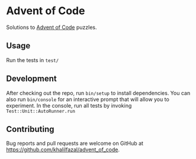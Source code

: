 # Advent of Code

Solutions to [Advent of Code](http://advent_of_code.com/) puzzles.

## Usage

Run the tests in `test/`

## Development

After checking out the repo, run `bin/setup` to install dependencies. You can also run `bin/console` for an interactive prompt that will allow you to experiment. In the console, run all tests by invoking `Test::Unit::AutoRunner.run`

## Contributing

Bug reports and pull requests are welcome on GitHub at https://github.com/khalilfazal/advent_of_code.